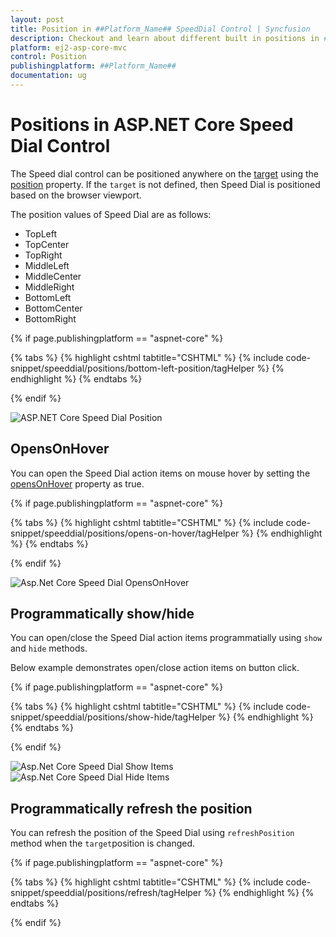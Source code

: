 ```yaml
---
layout: post
title: Position in ##Platform_Name## SpeedDial Control | Syncfusion
description: Checkout and learn about different built in positions in ##Platform_Name## SpeedDial control of Syncfusion Essential JS 2 and more details.
platform: ej2-asp-core-mvc
control: Position
publishingplatform: ##Platform_Name##
documentation: ug
---
```


# Positions in ASP.NET Core Speed Dial Control

The Speed dial control can be positioned anywhere on the [target](https://help.syncfusion.com/cr/aspnetcore-js2/Syncfusion.EJ2.Buttons.SpeedDial.html#Syncfusion_EJ2_Buttons_SpeedDial_Target) using the [position](https://help.syncfusion.com/cr/aspnetcore-js2/Syncfusion.EJ2.Buttons.SpeedDial.html#Syncfusion_EJ2_Buttons_SpeedDial_Position) property. If the `target` is not defined, then Speed Dial is positioned based on the browser viewport.

The position values of Speed Dial are as follows:
* TopLeft
* TopCenter
* TopRight
* MiddleLeft
* MiddleCenter
* MiddleRight
* BottomLeft
* BottomCenter
* BottomRight

{% if page.publishingplatform == "aspnet-core" %}

{% tabs %}
{% highlight cshtml tabtitle="CSHTML" %}
{% include code-snippet/speeddial/positions/bottom-left-position/tagHelper %}
{% endhighlight %}
{% endtabs %}

{% endif %}

![ASP.NET Core Speed Dial Position](./images/SpeedDial-Position.png)

## OpensOnHover

You can open the Speed Dial action items on mouse hover by setting the [opensOnHover](https://help.syncfusion.com/cr/aspnetcore-js2/Syncfusion.EJ2.Buttons.SpeedDial.html#Syncfusion_EJ2_Buttons_SpeedDial_OpensOnHover) property as true.

{% if page.publishingplatform == "aspnet-core" %}

{% tabs %}
{% highlight cshtml tabtitle="CSHTML" %}
{% include code-snippet/speeddial/positions/opens-on-hover/tagHelper %}
{% endhighlight %}
{% endtabs %}

{% endif %}

![Asp.Net Core Speed Dial OpensOnHover](images/SpeedDial-Icon.png)

## Programmatically show/hide

You can open/close the Speed Dial action items programmatially using `show` and 
`hide` methods.

Below example demonstrates open/close action items on button click.

{% if page.publishingplatform == "aspnet-core" %}

{% tabs %}
{% highlight cshtml tabtitle="CSHTML" %}
{% include code-snippet/speeddial/positions/show-hide/tagHelper %}
{% endhighlight %}
{% endtabs %}

{% endif %}

![Asp.Net Core Speed Dial Show Items](images/SpeedDial-ShowItem.png)
![Asp.Net Core Speed Dial Hide Items](images/SpeedDial-HideItem.png)

## Programmatically refresh the position

You can refresh the position of the Speed Dial using `refreshPosition` method when the `target`position is changed.

{% if page.publishingplatform == "aspnet-core" %}

{% tabs %}
{% highlight cshtml tabtitle="CSHTML" %}
{% include code-snippet/speeddial/positions/refresh/tagHelper %}
{% endhighlight %}
{% endtabs %}

{% endif %}